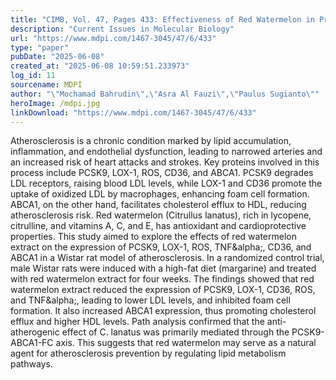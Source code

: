 ```yaml
---
title: "CIMB, Vol. 47, Pages 433: Effectiveness of Red Watermelon in Preventing Atherosclerosis Through the Role of Lipids, PCSK9, LOX-1, CD36, and ABCA1 in Wistar Rats"
description: "Current Issues in Molecular Biology"
url: "https://www.mdpi.com/1467-3045/47/6/433"
type: "paper"
pubDate: "2025-06-08"
created_at: "2025-06-08 10:59:51.233973"
log_id: 11
sourcename: MDPI
author: "\"Mochamad Bahrudin\",\"Asra Al Fauzi\",\"Paulus Sugianto\""
heroImage: /mdpi.jpg
linkDownload: "https://www.mdpi.com/1467-3045/47/6/433"
---
```


Atherosclerosis is a chronic condition marked by lipid accumulation, inflammation, and endothelial dysfunction, leading to narrowed arteries and an increased risk of heart attacks and strokes. Key proteins involved in this process include PCSK9, LOX-1, ROS, CD36, and ABCA1. PCSK9 degrades LDL receptors, raising blood LDL levels, while LOX-1 and CD36 promote the uptake of oxidized LDL by macrophages, enhancing foam cell formation. ABCA1, on the other hand, facilitates cholesterol efflux to HDL, reducing atherosclerosis risk. Red watermelon (Citrullus lanatus), rich in lycopene, citrulline, and vitamins A, C, and E, has antioxidant and cardioprotective properties. This study aimed to explore the effects of red watermelon extract on the expression of PCSK9, LOX-1, ROS, TNF&amp;alpha;, CD36, and ABCA1 in a Wistar rat model of atherosclerosis. In a randomized control trial, male Wistar rats were induced with a high-fat diet (margarine) and treated with red watermelon extract for four weeks. The findings showed that red watermelon extract reduced the expression of PCSK9, LOX-1, CD36, ROS, and TNF&amp;alpha;, leading to lower LDL levels, and inhibited foam cell formation. It also increased ABCA1 expression, thus promoting cholesterol efflux and higher HDL levels. Path analysis confirmed that the anti-atherogenic effect of C. lanatus was primarily mediated through the PCSK9-ABCA1-FC axis. This suggests that red watermelon may serve as a natural agent for atherosclerosis prevention by regulating lipid metabolism pathways.
